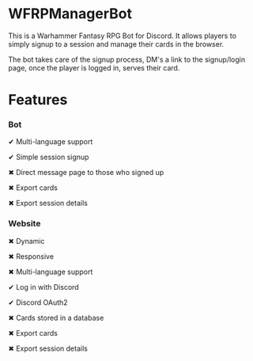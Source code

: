 # WFRPManagerBot

This is a Warhammer Fantasy RPG Bot for Discord. It allows players to simply signup to a session and manage their cards in the browser. 

The bot takes care of the signup process, DM's a link to the signup/login page, once the player is logged in, serves their card.

# Features

### Bot

✔ Multi-language support

✔ Simple session signup

✖ Direct message page to those who signed up

✖ Export cards

✖ Export session details

### Website

✖ Dynamic

✖ Responsive

✖ Multi-language support

✔ Log in with Discord

✔ Discord OAuth2

✖ Cards stored in a database

✖ Export cards

✖ Export session details
